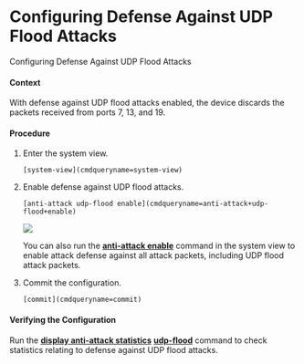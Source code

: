 Configuring Defense Against UDP Flood Attacks
=============================================

Configuring Defense Against UDP Flood Attacks

#### Context

With defense against UDP flood attacks enabled, the device discards the packets received from ports 7, 13, and 19.


#### Procedure

1. Enter the system view.
   
   
   ```
   [system-view](cmdqueryname=system-view)
   ```
2. Enable defense against UDP flood attacks.
   
   
   ```
   [anti-attack udp-flood enable](cmdqueryname=anti-attack+udp-flood+enable)
   ```
   ![](public_sys-resources/note_3.0-en-us.png) 
   
   You can also run the [**anti-attack enable**](cmdqueryname=anti-attack+enable) command in the system view to enable attack defense against all attack packets, including UDP flood attack packets.
3. Commit the configuration.
   
   
   ```
   [commit](cmdqueryname=commit)
   ```

#### Verifying the Configuration

Run the [**display anti-attack statistics**](cmdqueryname=display+anti-attack+statistics) [**udp-flood**](cmdqueryname=udp-flood) command to check statistics relating to defense against UDP flood attacks.
